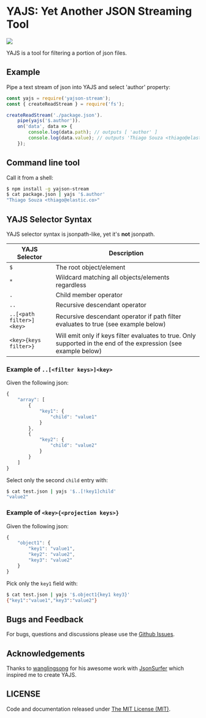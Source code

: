 # YAJS: **Y**et **A**nother **J**SON **S**treaming Tool

<a href="https://travis-ci.org/tsouza/yajs/builds"><img src="https://travis-ci.org/tsouza/yajs.svg?branch=master"></a>

YAJS is a tool for filtering a portion of json files.

## Example

Pipe a text stream of json into YAJS and select 'author' property:

```js
const yajs = require('yajson-stream');
const { createReadStream } = require('fs');

createReadStream('./package.json').
    pipe(yajs('$.author')).
    on('data', data => {
        console.log(data.path); // outputs [ 'author' ]
        console.log(data.value); // outputs 'Thiago Souza <thiago@elastic.co>'
    });
```

## Command line tool

Call it from a shell:

```bash
$ npm install -g yajson-stream
$ cat package.json | yajs '$.author'
"Thiago Souza <thiago@elastic.co>"
```

## YAJS Selector Syntax

YAJS selector syntax is jsonpath-like, yet it's **not** jsonpath.

YAJS Selector                    | Description
---------------------------------|------------
`$`                              | The root object/element
`*`                              | Wildcard matching all objects/elements regardless
`.`                              | Child member operator
`..`                             | Recursive descendant operator
`..[<path filter>]<key>`         | Recursive descendant operator if path filter evaluates to true (see example below)
`<key>{keys filter>}`            | Will emit only if keys filter evaluates to true. Only supported in the end of the expression (see example below)

### Example of `..[<filter keys>]<key>`

Given the following json:

```js
{
    "array": [
        {
            "key1": {
                "child": "value1"
            }
        },
        {
            "key2": {
                "child": "value2"
            }
        }
    ]
}
```

Select only the second `child` entry with:

```bash
$ cat test.json | yajs '$..[!key1]child'
"value2"
```

### Example of `<key>{<projection keys>}`

Given the following json:

```js
{
    "object1": {
        "key1": "value1",
        "key2": "value2",
        "key3": "value2"
    }
}
```

Pick only the `key1` field with:

```bash
$ cat test.json | yajs '$.object1{key1 key3}'
{"key1":"value1","key3":"value2"}
```

## Bugs and Feedback

For bugs, questions and discussions please use the [Github Issues](issues).

## Acknowledgements

Thanks to [wanglingsong](https://github.com/wanglingsong) for his awesome work with [JsonSurfer](https://github.com/jsurfer/JsonSurfer) which inspired me to create YAJS.

## LICENSE

Code and documentation released under [The MIT License (MIT)](LICENSE).
